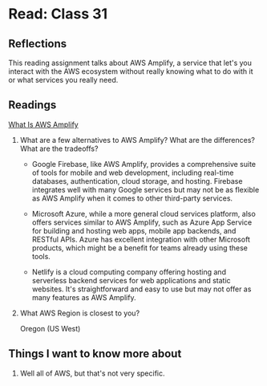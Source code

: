 # Read: Class 31

## Reflections

This reading assignment talks about AWS Amplify, a service that let's you interact with the AWS ecosystem without really knowing what to do with it or what services you really need.

## Readings

[What Is AWS Amplify](https://beabetterdev.com/2021/09/22/what-is-aws-amplify/)

1. What are a few alternatives to AWS Amplify? What are the differences? What are the tradeoffs?

    - Google Firebase, like AWS Amplify, provides a comprehensive suite of tools for mobile and web development, including real-time databases, authentication, cloud storage, and hosting. Firebase integrates well with many Google services but may not be as flexible as AWS Amplify when it comes to other third-party services.

    - Microsoft Azure, while a more general cloud services platform, also offers services similar to AWS Amplify, such as Azure App Service for building and hosting web apps, mobile app backends, and RESTful APIs. Azure has excellent integration with other Microsoft products, which might be a benefit for teams already using these tools.

    - Netlify is a cloud computing company offering hosting and serverless backend services for web applications and static websites. It's straightforward and easy to use but may not offer as many features as AWS Amplify.

2. What AWS Region is closest to you?

   Oregon (US West)

## Things I want to know more about

1. Well all of AWS, but that's not very specific.
